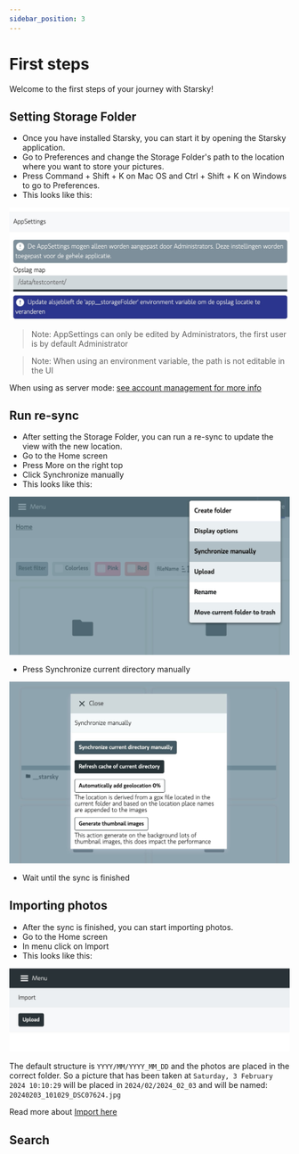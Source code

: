 ```yaml
---
sidebar_position: 3
---
```


# First steps

Welcome to the first steps of your journey with Starsky!

## Setting Storage Folder

- Once you have installed Starsky, you can start it by opening the Starsky application.
- Go to Preferences and change the Storage Folder's path to the location where you want to store
  your pictures.
- Press Command + Shift + K on Mac OS and Ctrl + Shift + K on Windows to go to Preferences.
- This looks like this:

![Storage Folder Assets](../assets/getting-started-first-steps-storage-folder.jpg)

> Note: AppSettings can only be edited by Administrators, the first user is by default Administrator

> Note: When using an environment variable, the path is not editable in the UI

When using as server mode: [see account management for more info](../features/accountmanagement.md)

## Run re-sync

- After setting the Storage Folder, you can run a re-sync to update the view with the new location.
- Go to the Home screen
- Press More on the right top
- Click Synchronize manually
- This looks like this:

![Manual Sync](../assets/getting-started-first-steps-manual-sync.jpg)

- Press Synchronize current directory manually

![Manual Sync](../assets/getting-started-first-steps-manual-sync-2.jpg)

- Wait until the sync is finished

## Importing photos

- After the sync is finished, you can start importing photos.
- Go to the Home screen
- In menu click on Import
- This looks like this:

![Import](../assets/getting-started-first-steps-import.jpg)

The default structure is `YYYY/MM/YYYY_MM_DD` and the photos are placed in the correct folder.
So a picture that has been taken at `Saturday, 3 February 2024 10:10:29` will be placed
in `2024/02/2024_02_03` and will be named: `20240203_101029_DSC07624.jpg`

Read more about [Import here](../features/import.md)

## Search